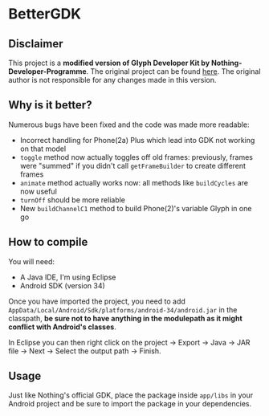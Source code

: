 # BetterGDK
## Disclaimer
This project is a **modified version of Glyph Developer Kit by Nothing-Developer-Programme**. The original project can be found [here](https://github.com/Nothing-Developer-Programme/Glyph-Developer-Kit/). The original author is not responsible for any changes made in this version.

## Why is it better?
Numerous bugs have been fixed and the code was made more readable:
-  Incorrect handling for Phone(2a) Plus which lead into GDK not working on that model
-  `toggle` method now actually toggles off old frames: previously, frames were "summed" if you didn't call `getFrameBuilder` to create different frames
-  `animate` method actually works now: all methods like `buildCycles` are now useful
-  `turnOff` should be more reliable
-  New `buildChannelC1` method to build Phone(2)'s variable Glyph in one go

## How to compile
You will need:
-  A Java IDE, I'm using Eclipse
-  Android SDK (version 34)

Once you have imported the project, you need to add `AppData/Local/Android/Sdk/platforms/android-34/android.jar`
in the classpath, **be sure not to have anything in the modulepath as it might conflict with Android's classes**.

In Eclipse you can then right click on the project -> Export -> Java -> JAR file -> Next -> Select the output path -> Finish.

## Usage
Just like Nothing's official GDK, place the package inside `app/libs` in your Android project and be sure to import the package in your dependencies.
